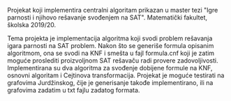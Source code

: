Projekat koji implementira centralni algoritam prikazan u master tezi "Igre parnosti i njihovo rešavanje svođenjem na SAT". 
Matematički fakultet, školska 2019/20.

Tema projekta je implementacija algoritma koji svodi problem rešavanja igara parnosti na SAT problem.
Nakon što se generiše formula opisanim algoritmom, ona se svodi na KNF i smešta u fajl formula.cnf koji je zatim
moguće proslediti proizvoljnom SAT rešavaču radi provere zadovoljivosti.
Implementirana su dva algoritma za svođenje dobijene formule na KNF, osnovni algoritam i Cejtinova transformacija.
Projekat je moguće testirati na grafovima Jurdžinskog, čije je generisanje takođe implementirano, ili na grafovima
zadatim u txt fajlu zadatog formata.
